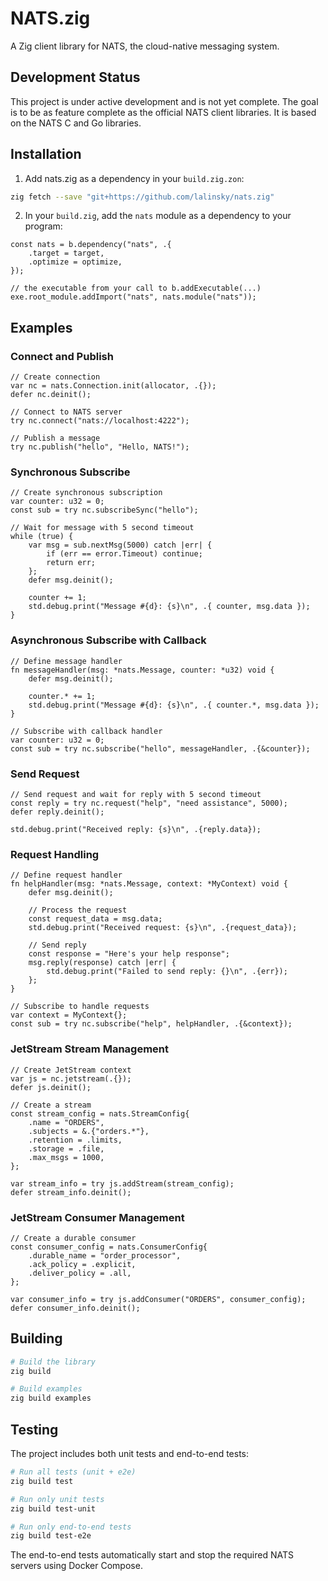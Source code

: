 # NATS.zig

A Zig client library for NATS, the cloud-native messaging system.

## Development Status

This project is under active development and is not yet complete. The goal is to be as feature complete as the official NATS client libraries. It is based on the NATS C and Go libraries.

## Installation

1) Add nats.zig as a dependency in your `build.zig.zon`:

```bash
zig fetch --save "git+https://github.com/lalinsky/nats.zig"
```

2) In your `build.zig`, add the `nats` module as a dependency to your program:

```zig
const nats = b.dependency("nats", .{
    .target = target,
    .optimize = optimize,
});

// the executable from your call to b.addExecutable(...)
exe.root_module.addImport("nats", nats.module("nats"));
```

## Examples

### Connect and Publish

```zig
// Create connection
var nc = nats.Connection.init(allocator, .{});
defer nc.deinit();

// Connect to NATS server
try nc.connect("nats://localhost:4222");

// Publish a message
try nc.publish("hello", "Hello, NATS!");
```

### Synchronous Subscribe

```zig
// Create synchronous subscription
var counter: u32 = 0;
const sub = try nc.subscribeSync("hello");

// Wait for message with 5 second timeout
while (true) {
    var msg = sub.nextMsg(5000) catch |err| {
        if (err == error.Timeout) continue;
        return err;
    };
    defer msg.deinit();

    counter += 1;
    std.debug.print("Message #{d}: {s}\n", .{ counter, msg.data });
}
```

### Asynchronous Subscribe with Callback

```zig
// Define message handler
fn messageHandler(msg: *nats.Message, counter: *u32) void {
    defer msg.deinit();

    counter.* += 1;
    std.debug.print("Message #{d}: {s}\n", .{ counter.*, msg.data });
}

// Subscribe with callback handler
var counter: u32 = 0;
const sub = try nc.subscribe("hello", messageHandler, .{&counter});
```

### Send Request

```zig
// Send request and wait for reply with 5 second timeout
const reply = try nc.request("help", "need assistance", 5000);
defer reply.deinit();

std.debug.print("Received reply: {s}\n", .{reply.data});
```

### Request Handling

```zig
// Define request handler
fn helpHandler(msg: *nats.Message, context: *MyContext) void {
    defer msg.deinit();
    
    // Process the request
    const request_data = msg.data;
    std.debug.print("Received request: {s}\n", .{request_data});
    
    // Send reply
    const response = "Here's your help response";
    msg.reply(response) catch |err| {
        std.debug.print("Failed to send reply: {}\n", .{err});
    };
}

// Subscribe to handle requests
var context = MyContext{};
const sub = try nc.subscribe("help", helpHandler, .{&context});
```

### JetStream Stream Management

```zig
// Create JetStream context
var js = nc.jetstream(.{});
defer js.deinit();

// Create a stream
const stream_config = nats.StreamConfig{
    .name = "ORDERS",
    .subjects = &.{"orders.*"},
    .retention = .limits,
    .storage = .file,
    .max_msgs = 1000,
};

var stream_info = try js.addStream(stream_config);
defer stream_info.deinit();
```

### JetStream Consumer Management

```zig
// Create a durable consumer
const consumer_config = nats.ConsumerConfig{
    .durable_name = "order_processor", 
    .ack_policy = .explicit,
    .deliver_policy = .all,
};

var consumer_info = try js.addConsumer("ORDERS", consumer_config);
defer consumer_info.deinit();
```

## Building

```bash
# Build the library
zig build

# Build examples
zig build examples
```

## Testing

The project includes both unit tests and end-to-end tests:

```bash
# Run all tests (unit + e2e)
zig build test

# Run only unit tests
zig build test-unit

# Run only end-to-end tests
zig build test-e2e
```

The end-to-end tests automatically start and stop the required NATS servers using Docker Compose.
